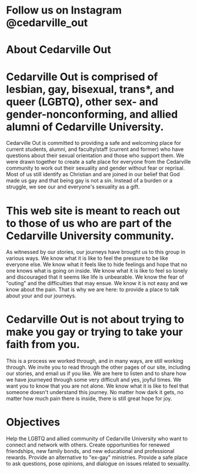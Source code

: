 # Follow us on Instagram @cedarville_out
# About Cedarville Out
# Cedarville Out is comprised of lesbian, gay, bisexual, trans*, and queer (LGBTQ), other sex- and gender-nonconforming, and allied alumni of Cedarville University. 
Cedarville Out is committed to providing a safe and welcoming place for current students, alumni, and faculty/staff (current and former) who have questions about their sexual orientation and those who support them. We were drawn together to create a safe place for everyone from the Cedarville community to work out their sexuality and gender without fear or reprisal. Most of us still identify as Christian and are joined in our belief that God made us gay and that being gay is not a sin. Instead of a burden or a struggle, we see our and everyone's sexuality as a gift.

# This web site is meant to reach out to those of us who are part of the Cedarville University community. 
As witnessed by our stories, our journeys have brought us to this group in various ways. We know what it is like to feel the pressure to be like everyone else. We know what it feels like to hide feelings and hope that no one knows what is going on inside. We know what it is like to feel so lonely and discouraged that it seems like life is unbearable. We know the fear of "outing" and the difficulties that may ensue. We know it is not easy and we know about the pain. That is why we are here: to provide a place to talk about your and our journeys.

# Cedarville Out is not about trying to make you gay or trying to take your faith from you. 
This is a process we worked through, and in many ways, are still working through. We invite you to read through the other pages of our site, including our stories, and email us if you like. We are here to listen and to share how we have journeyed through some very difficult and yes, joyful times. We want you to know that you are not alone. We know what it is like to feel that someone doesn't understand this journey. No matter how dark it gets, no matter how much pain there is inside, there is still great hope for joy.

# Objectives
Help the LGBTQ and allied community of Cedarville University who want to connect and network with others.
Create opportunities for renewed friendships, new family bonds, and new educational and professional rewards.
Provide an alternative to "ex-gay" ministries.
Provide a safe place to ask questions, pose opinions, and dialogue on issues related to sexuality.

